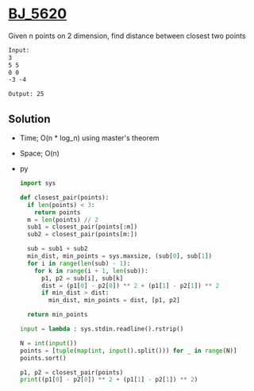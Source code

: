 # [BJ_5620](https://acmicpc.net/problem/5620)

Given n points on 2 dimension, find distance between closest two points

```txt
Input:
3
5 5
0 0
-3 -4

Output: 25
```

## Solution

* Time; O(n * log_n) using master's theorem
* Space; O(n)

* py

  ```py
  import sys

  def closest_pair(points):
    if len(points) < 3:
      return points
    m = len(points) // 2
    sub1 = closest_pair(points[:m])
    sub2 = closest_pair(points[m:])

    sub = sub1 + sub2
    min_dist, min_points = sys.maxsize, (sub[0], sub[1])
    for i in range(len(sub) - 1):
      for k in range(i + 1, len(sub)):
        p1, p2 = sub[i], sub[k]
        dist = (p1[0] - p2[0]) ** 2 + (p1[1] - p2[1]) ** 2
        if min_dist > dist:
          min_dist, min_points = dist, [p1, p2]

    return min_points

  input = lambda : sys.stdin.readline().rstrip()

  N = int(input())
  points = [tuple(map(int, input().split())) for _ in range(N)]
  points.sort()

  p1, p2 = closest_pair(points)
  print((p1[0] - p2[0]) ** 2 + (p1[1] - p2[1]) ** 2)
  ```
